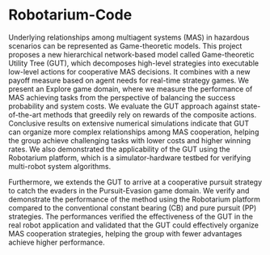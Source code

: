# Robotarium-Code

Underlying relationships among multiagent systems (MAS) in hazardous scenarios can be represented as Game-theoretic models. This project proposes a new hierarchical network-based model called Game-theoretic Utility Tree (GUT), which decomposes high-level strategies into executable low-level actions for cooperative MAS decisions. It combines with a new payoff measure based on agent needs for real-time strategy games. We present an Explore game domain, where we measure the performance of MAS achieving tasks from the perspective of balancing the success probability and system costs. We evaluate the GUT approach against state-of-the-art methods that greedily rely on rewards of the composite actions. Conclusive results on extensive numerical simulations indicate that GUT can organize more complex relationships among MAS cooperation, helping the group achieve challenging tasks with lower costs and higher winning rates. We also demonstrated the applicability of the GUT using the Robotarium platform, which is a simulator-hardware testbed for verifying multi-robot system algorithms. 

Furthermore, we extends the GUT to arrive at a cooperative pursuit strategy to catch the evaders in the Pursuit-Evasion game domain. We verify and demonstrate the performance of the method using the Robotarium platform compared to the conventional constant bearing (CB) and pure pursuit (PP) strategies. The performances verified the effectiveness of the GUT in the real robot application and validated that the GUT could effectively organize MAS cooperation strategies, helping the group with fewer advantages achieve higher performance.

 

